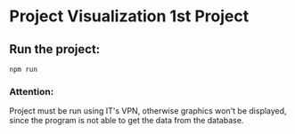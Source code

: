 # Project Visualization 1st Project

## Run the project:

``` npm run ```

### Attention:

Project must be run using IT's VPN, otherwise graphics won't be displayed, since the program is not able to get the data from the database.

